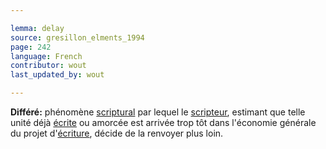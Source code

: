 ```yaml
---

lemma: delay
source: gresillon_elments_1994
page: 242
language: French
contributor: wout
last_updated_by: wout

---
```


**Différé:** phénomène [scriptural](scriptability.html) par lequel le [scripteur](writer.html), estimant que telle unité déjà [écrite](writingProduct.html) ou amorcée est arrivée trop tôt dans l'économie générale du projet d'[écriture](writingProcess.html), décide de la renvoyer plus loin.
